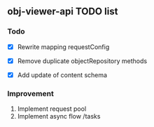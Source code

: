 ## obj-viewer-api TODO list


### Todo

- [x] Rewrite mapping requestConfig
- [x] Remove duplicate objectRepository methods
- [X] Add update of content schema


### Improvement
1. Implement request pool
2. Implement async flow /tasks